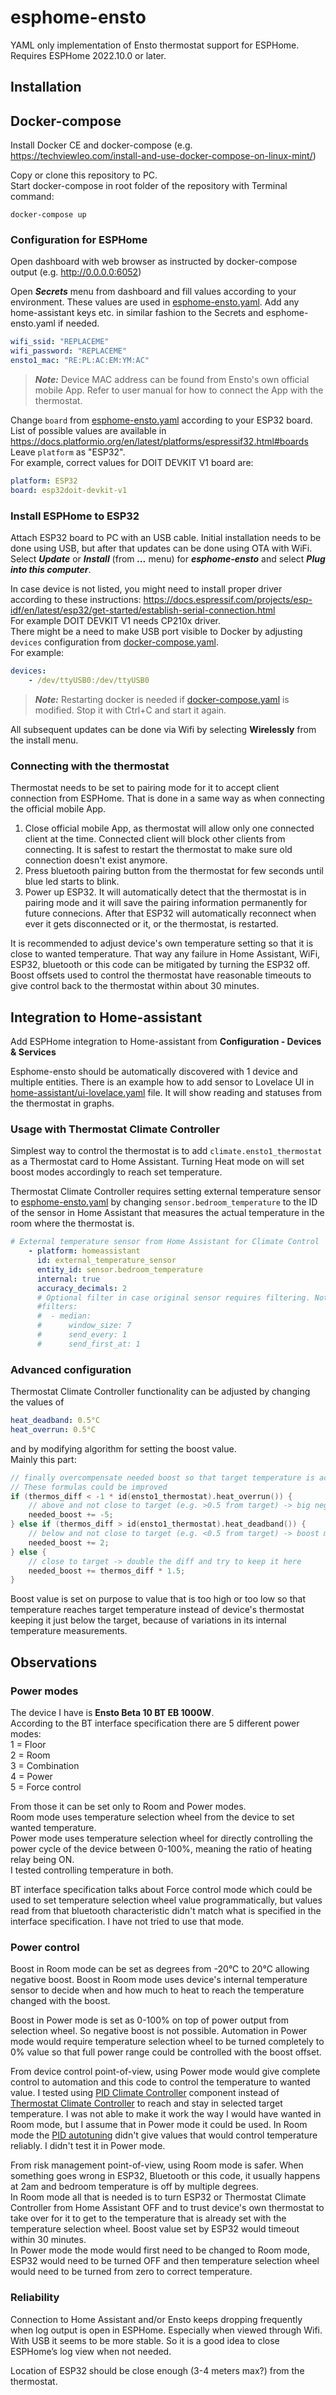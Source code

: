 # esphome-ensto

YAML only implementation of Ensto thermostat support for ESPHome.  
Requires ESPHome 2022.10.0 or later.

## Installation

## Docker-compose

Install Docker CE and docker-compose (e.g. <https://techviewleo.com/install-and-use-docker-compose-on-linux-mint/>)

Copy or clone this repository to PC.  
Start docker-compose in root folder of the repository with Terminal command:

```shell
docker-compose up
```

### Configuration for ESPHome

Open dashboard with web browser as instructed by docker-compose output (e.g. <http://0.0.0.0:6052>)

Open ***Secrets*** menu from dashboard and fill values according to your environment. These values are used in [esphome-ensto.yaml](esphome-ensto.yaml). Add any home-assistant keys etc. in similar fashion to the Secrets and esphome-ensto.yaml if needed.

```yaml
wifi_ssid: "REPLACEME"  
wifi_password: "REPLACEME"  
ensto1_mac: "RE:PL:AC:EM:YM:AC"
```

> ***Note:*** Device MAC address can be found from Ensto's own official mobile App. Refer to user manual for how to connect the App with the thermostat.

Change `board` from [esphome-ensto.yaml](esphome-ensto.yaml) according to your ESP32 board. List of possible values are available in <https://docs.platformio.org/en/latest/platforms/espressif32.html#boards>  
Leave `platform` as "ESP32".  
For example, correct values for DOIT DEVKIT V1 board are:

```yaml
platform: ESP32  
board: esp32doit-devkit-v1
```

### Install ESPHome to ESP32

Attach ESP32 board to PC with an USB cable. Initial installation needs to be done using USB, but after that updates can be done using OTA with WiFi.  
Select ***Update*** or ***Install*** (from ***...*** menu) for ***esphome-ensto*** and select ***Plug into this computer***.  

In case device is not listed, you might need to install proper driver according to these instructions: <https://docs.espressif.com/projects/esp-idf/en/latest/esp32/get-started/establish-serial-connection.html>  
For example DOIT DEVKIT V1 needs CP210x driver.  
There might be a need to make USB port visible to Docker by adjusting `devices` configuration from [docker-compose.yaml](docker-compose.yaml).  
For example:

```yaml
devices:
    - /dev/ttyUSB0:/dev/ttyUSB0
```

> ***Note:*** Restarting docker is needed if [docker-compose.yaml](docker-compose.yaml) is modified. Stop it with Ctrl+C and start it again.

All subsequent updates can be done via Wifi by selecting **Wirelessly** from the install menu.

### Connecting with the thermostat

Thermostat needs to be set to pairing mode for it to accept client connection from ESPHome. That is done in a same way as when connecting the official mobile App.  

1. Close official mobile App, as thermostat will allow only one connected client at the time. Connected client will block other clients from connecting. It is safest to restart the thermostat to make sure old connection doesn't exist anymore.
1. Press bluetooth pairing button from the thermostat for few seconds until blue led starts to blink.  
1. Power up ESP32. It will automatically detect that the thermostat is in pairing mode and it will save the pairing information permanently for future connecions. After that ESP32 will automatically reconnect when ever it gets disconnected or it, or the thermostat, is restarted.

It is recommended to adjust device's own temperature setting so that it is close to wanted temperature. That way any failure in Home Assistant, WiFi, ESP32, bluetooth or this code can be mitigated by turning the ESP32 off. Boost offsets used to control the thermostat have reasonable timeouts to give control back to the thermostat within about 30 minutes.

## Integration to Home-assistant

Add ESPHome integration to Home-assistant from **Configuration - Devices & Services**

Esphome-ensto should be automatically discovered with 1 device and multiple entities.
There is an example how to add sensor to Lovelace UI in [home-assistant/ui-lovelace.yaml](home-assistant/ui-lovelace.yaml) file. It will show reading and statuses from the thermostat in graphs.

### Usage with Thermostat Climate Controller

Simplest way to control the thermostat is to add `climate.ensto1_thermostat` as a Thermostat card to Home Assistant. Turning Heat mode on will set boost modes accordingly to reach set temperature.

Thermostat Climate Controller requires setting external temperature sensor to [esphome-ensto.yaml](config/esphome-ensto.yaml) by changing `sensor.bedroom_temperature` to the ID of the sensor in Home Assistant that measures the actual temperature in the room where the thermostat is.

```yaml
# External temperature sensor from Home Assistant for Climate Control
    - platform: homeassistant
      id: external_temperature_sensor
      entity_id: sensor.bedroom_temperature
      internal: true
      accuracy_decimals: 2
      # Optional filter in case original sensor requires filtering. Note that median filter will make reacting to temperature changes slower.
      #filters:
      #  - median:
      #      window_size: 7
      #      send_every: 1
      #      send_first_at: 1
```

### Advanced configuration

Thermostat Climate Controller functionality can be adjusted by changing the values of

```yaml
heat_deadband: 0.5°C
heat_overrun: 0.5°C
```

and by modifying algorithm for setting the boost value.  
Mainly this part:

```c
// finally overcompensate needed boost so that target temperature is actually reached
// These formulas could be improved
if (thermos_diff < -1 * id(ensto1_thermostat).heat_overrun()) {
    // above and not close to target (e.g. >0.5 from target) -> big negative boost to turn heating completely off
    needed_boost += -5;
} else if (thermos_diff > id(ensto1_thermostat).heat_deadband()) {
    // below and not close to target (e.g. <0.5 from target) -> boost more than needed
    needed_boost += 2;
} else {
    // close to target -> double the diff and try to keep it here
    needed_boost += thermos_diff * 1.5;
}
```

Boost value is set on purpose to value that is too high or too low so that temperature reaches target temperature instead of device's thermostat keeping it just below the target, because of variations in its internal temperature measurements.

## Observations

### Power modes

The device I have is **Ensto Beta 10 BT EB 1000W**.  
According to the BT interface specification there are 5 different power modes:  
1 = Floor  
2 = Room  
3 = Combination  
4 = Power  
5 = Force control  

From those it can be set only to Room and Power modes.  
Room mode uses temperature selection wheel from the device to set wanted temperature.  
Power mode uses temperature selection wheel for directly controlling the power cycle of the device between 0-100%, meaning the ratio of heating relay being ON.  
I tested controlling temperature in both.

BT interface specification talks about Force control mode which could be used to set temperature selection wheel value programmatically, but values read from that bluetooth characteristic didn't match what is specified in the interface specification. I have not tried to use that mode.

### Power control

Boost in Room mode can be set as degrees from -20°C to 20°C allowing negative boost. Boost in Room mode uses device's internal temperature sensor to decide when and how much to heat to reach the temperature changed with the boost.

Boost in Power mode is set as 0-100% on top of power output from selection wheel. So negative boost is not possible. Automation in Power mode would require temperature selection wheel to be turned completely to 0% value so that full power range could be controlled with the boost offset.

From device control point-of-view, using Power mode would give complete control to automation and this code to control the temperature to wanted value. I tested using [PID Climate Controller](https://esphome.io/components/climate/pid.html) component instead of [Thermostat Climate Controller](https://esphome.io/components/climate/thermostat.html) to reach and stay in selected target temperature. I was not able to make it work the way I would have wanted in Room mode, but I assume that in Power mode it could be used. In Room mode the [PID autotuning](https://esphome.io/components/climate/pid.html#autotuning) didn't give values that would control temperature reliably. I didn't test it in Power mode.

From risk management point-of-view, using Room mode is safer. When something goes wrong in ESP32, Bluetooth or this code, it usually happens at 2am and bedroom temperature is off by multiple degrees.  
In Room mode all that is needed is to turn ESP32 or Thermostat Climate Controller from Home Assistant OFF and to trust device's own thermostat to take over for it to get to the temperature that is already set with the temperature selection wheel. Boost value set by ESP32 would timeout within 30 minutes.  
In Power mode the mode would first need to be changed to Room mode, ESP32 would need to be turned OFF and then temperature selection wheel would need to be turned from zero to correct temperature.

### Reliability

Connection to Home Assistant and/or Ensto keeps dropping frequently when log output is open in ESPHome. Especially when viewed through Wifi. With USB it seems to be more stable. So it is a good idea to close ESPHome’s log view when not needed.

Location of ESP32 should be close enough (3-4 meters max?) from the thermostat.
